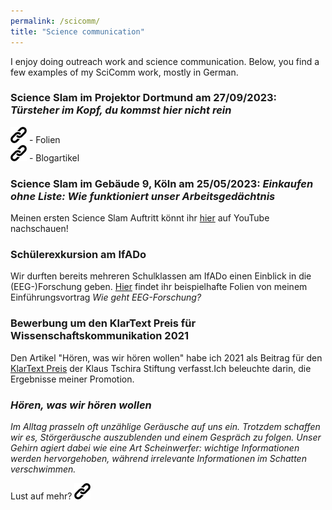 ```yaml
---
permalink: /scicomm/
title: "Science communication"
---
```


I enjoy doing outreach work and science communication. Below, you find a few examples of my SciComm work, mostly in German. 

### Science Slam im Projektor Dortmund am 27/09/2023: *Türsteher im Kopf, du kommst hier nicht rein*

[![button](/images/icon_link.png)](https://ocfromthefuture.ifado.de:8081/owncloud/index.php/s/DfBWzPGznbqJwLC) - Folien   
[![button](/images/icon_link.png)](https://www.ifado.de/de/newsroom/news/wissenschaft-mit-humor-science-slam-2023) - Blogartikel  


### Science Slam im Gebäude 9, Köln am 25/05/2023: *Einkaufen ohne Liste: Wie funktioniert unser Arbeitsgedächtnis*

Meinen ersten Science Slam Auftritt könnt ihr [hier](https://www.youtube.com/watch?v=Atwov6O_3Vc) auf YouTube nachschauen!


### Schülerexkursion am IfADo

Wir durften bereits mehreren Schulklassen am IfADo einen Einblick in die (EEG-)Forschung geben. 
[Hier](https://ocfromthefuture.ifado.de:8081/owncloud/index.php/s/qNBRmiahFcC09am) findet ihr beispielhafte Folien von meinem Einführungsvortrag *Wie geht EEG-Forschung?*


### Bewerbung um den KlarText Preis für Wissenschaftskommunikation 2021

Den Artikel "Hören, was wir hören wollen" habe ich 2021 als Beitrag für den [KlarText Preis](https://klartext-preis.de/) der Klaus Tschira Stiftung verfasst.Ich beleuchte darin, die Ergebnisse meiner Promotion. 

### *Hören, was wir hören wollen*

*Im Alltag prasseln oft unzählige Geräusche auf uns ein. Trotzdem schaffen wir es, Störgeräusche auszublenden und einem Gespräch zu folgen. Unser Gehirn agiert dabei wie eine Art Scheinwerfer: wichtige Informationen werden hervorgehoben, während irrelevante Informationen im Schatten verschwimmen.*

Lust auf mehr? [![button](/images/icon_link.png)](https://scilogs.spektrum.de/klartext/horen/)        

